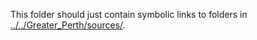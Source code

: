 This folder should just contain symbolic links to folders in [../../Greater_Perth/sources/](../../Greater_Perth/sources/).
